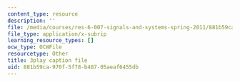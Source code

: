 ```yaml
---
content_type: resource
description: ''
file: /media/courses/res-6-007-signals-and-systems-spring-2011/881b59ca970f5f78b48705aeaf6455db_8g4UudyOetE.vtt
file_type: application/x-subrip
learning_resource_types: []
ocw_type: OCWFile
resourcetype: Other
title: 3play caption file
uid: 881b59ca-970f-5f78-b487-05aeaf6455db
---
```

